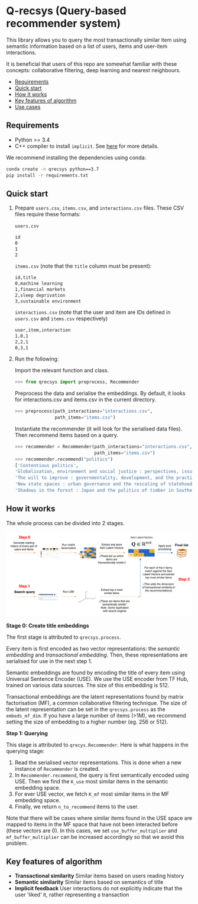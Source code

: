 # Q-recsys (Query-based recommender system)

This library allows you to query the most transactionally similar item using semantic information based on a list of users, items and user-item interactions.

It is beneficial that users of this repo are somewhat familiar with these concepts:
collaborative filtering, deep learning and nearest neighbours.

* [Requirements](#requirements)
* [Quick start](#quick-start)
* [How it works](#how-it-works)
* [Key features of algorithm](#key-features-of-algorithm)
* [Use cases](#use-cases)

## Requirements

* Python >= 3.4
* C++ compiler to install `implicit`. See [here](https://github.com/benfred/implicit#installation)
for more details.

We recommend installing the dependencies using conda:

```bash
conda create -n qrecsys python==3.7
pip install -r requirements.txt
```

## Quick start

1. Prepare `users.csv`, `items.csv`, and `interactions.csv`
files. These CSV files require these formats:

    `users.csv`

    ```text
    id
    0
    1
    2
    ```

    `items.csv` (note that the `title` column must be present):

    ```text
    id,title
    0,machine learning
    1,financial markets
    2,sleep deprivation
    3,sustainable environment
    ```

    `interactions.csv` (note that the user and item are IDs defined in `users.csv` and `items.csv` respectively)

    ```text
    user,item,interaction
    1,0,1
    2,2,1
    0,3,1
    ```

2. Run the following:

    Import the relevant function and class.

    ```python
    >>> from qrecsys import preprocess, Recommender
    ```

    Preprocess the data and serialise the embeddings. By default, it looks for interactions.csv and items.csv in the current directory.

    ```python
    >>> preprocess(path_interactions="interactions.csv",
                   path_items="items.csv")
    ```

    Instantiate the recommender (it will look for the serialised data files). Then recommend items based on a query.

    ```python
    >>> recommender = Recommender(path_interactions="interactions.csv",
                                  path_items="items.csv")
    >>> recommender.recommend("politics")
    ['Contentious politics',
    'Globalisation, environment and social justice : perspectives, issues and concerns',
    'The will to improve : governmentality, development, and the practice of politics',
    'New state spaces : urban governance and the rescaling of statehood',
    'Shadows in the forest : Japan and the politics of timber in Southeast Asia']
    ```

## How it works

The whole process can be divided into 2 stages.

![qrecsys.png](qrecsys.png)

**Stage 0: Create title embeddings**

The first stage is attributed to `qrecsys.process`.

Every item is first encoded as two vector representations: the *semantic embedding* and *transactional embedding*. Then, these representations are
serialised for use in the next step 1.

Semantic embeddings are found by encoding the title of every item using Universal Sentence Encoder (USE). We use the USE encoder from TF Hub, trained on various data sources. The size of this embedding is 512.

Transactional embeddings are the latent representations found by matrix factorisation (MF), a common collaborative filtering technique. The size of the latent representation can be set in the `qrecsys.process` as the `embeds_mf_dim`. If you have a large number of items (>1M), we recommend setting the size of embedding to a higher number (eg. 256 or 512).

**Step 1: Querying**

This stage is attributed to `qrecys.Recommender`. Here is what happens in the querying stage:

1. Read the serialised vector representations. This is done when a new instance of `Recommender` is created.
2. In `Recommender.recommend`, the query is first semantically encoded using USE. Then we find the `K_use` most similar items in the semantic embedding space.
3. For ever USE vector, we fetch `K_mf` most similar items in the MF embedding space.
4. Finally, we return `n_to_recommend` items to the user.

Note that there will be cases where similar items found in the USE space are mapped to items in the MF space that have not been interacted before (these vectors are 0). In this cases, we set `use_buffer_multiplier` and `mf_buffer_multiplier` can be increased accordingly so that we avoid this problem.

## Key features of algorithm

* **Transactional similarity** Similar items based on users reading history
* **Semantic similarity** Similar items based on semantics of title
* **Implicit feedback** User interactions do not explicitly indicate that the user 'liked' it, rather representing a transaction
